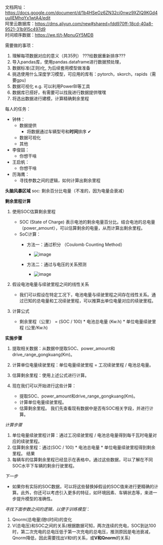 文档网址：<a>https://docs.google.com/document/d/1b4HSeOz6ZN32ci0nwz9XZIQ9KGd4uulIEMhqYx1wtA4/edit </a>  
阿里云数据库：<a>https://dms.aliyun.com/new#shared=fdd970ff-18cd-40a8-9521-31b915c497d9</a>  
时间顺序数据：<a>https://we.tl/t-MpnuGY5MDB</a>

需要做的事项：
1. 理解每项数据对应的意义（共35列）                                 ???给数据重新排序???
2. 导入pandas库，使用pandas.dataframe进行数据预处理，
3. 数据标准(正则)化, 为后续套用模型做准备
4. 挑选使用什么深度学习模型，可应用的库有：pytorch，skorch，rapids（需要gpu）
5. 数据可视化 e.g. 可以利用PowerBI等工具
6. 数据库已搭好，有需要可以找我进行数据提供嘿嘿
7. 将选出数据进行建模，计算精确剩余里程

每人的任务：
* 钟林：
  * 数据提供
    * 将数据通过车辆型号和**时间**排序 ✔
  * 数据可视化
  * 其他
* 李俊喆：
  * 你想干啥
* 王启帆：
  * 你想干啥
* 历海鹰：
  * 寻找参数之间的逻辑，如何计算出剩余里程




**头脑风暴区域**
soc: 剩余百分比电量（不准的，因为电量会衰减）

**剩余里程计算**
1. 使用SOC估算剩余里程
   * SOC (State of Charge) 表示电池的剩余电量百分比。结合电池的总电量（power_amount），可以估算剩余的电量，从而计算出剩余里程。
   * SoC计算：
       * 方法一：通过积分 （Coulomb Counting Method）
           * ![image](https://github.com/user-attachments/assets/bcbab659-1dfa-499c-bccc-cd8a53f5d769)

       * 方法二：通过与电压的关系预测
           * ![image](https://github.com/user-attachments/assets/4eaeca6b-8eb5-4501-885c-9b0bd185619c)

2. 假设电池电量与续驶里程之间的线性关系
   * 我们可以假设在特定工况下，电池电量与续驶里程之间存在线性关系。通过已知的总电量和工况续驶里程，可以推算出单位电量对应的续驶里程。
3. 计算公式
   * 剩余里程（公里） = (SOC / 100) * 电池总电量 (Kw.h) * 单位电量续驶里程 (公里/Kw.h)

**实施步骤**
1. 提取相关数据：从数据中提取SOC、power_amount和drive_range_gongkuang(Km)。
2. 计算单位电量续驶里程：单位电量续驶里程 = 工况续驶里程 / 电池总电量。
3. 估算剩余里程：使用上述公式进行计算。
4. 现在我们可以开始进行这些计算：

    * 提取SOC、power_amount和drive_range_gongkuang(Km)。
    * 计算单位电量续驶里程。
    * 估算剩余里程。
我们先查看现有数据中是否有SOC相关字段，并进行计算。

*计算步骤*
1. 单位电量续驶里程计算：通过工况续驶里程 / 电池总电量得到每千瓦时电量对应的续驶里程。
2. 估算剩余里程：通过(SOC / 100) * 电池总电量 * 单位电量续驶里程得到剩余里程。
结果
3. 每辆车的估算剩余里程已经显示在表格中。通过这些数据，可以了解在不同SOC水平下车辆的剩余行驶里程。

*下一步*
* 如果你有实际的SOC数据，可以将这些替换掉假设的SOC值来进行更精确的计算。此外，你还可以考虑引入更多的特征，如环境因素、车辆状态等，来进一步提升模型的准确性。

*寻找下面参数之间的逻辑，以便于训练模型*：  
1. Qnorm(总电量)随t(时间)的变化  
2. V(总电压)和SOC之间的关系(根据数据可知，两次连续的充电，SOC到达100时，第二次充电的总电压低于第一次充电的总电压，推测原因是电池衰减，Qnorm降低，因此需要找出V和t的关系，或**V和Qnorm**的关系)  
